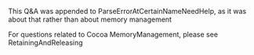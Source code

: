This Q&A was appended to ParseErrorAtCertainNameNeedHelp, as it was about that rather than about memory management

For questions related to Cocoa MemoryManagement, please see RetainingAndReleasing
